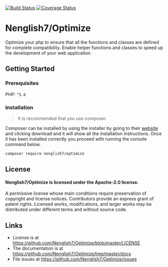 [![Build Status](https://travis-ci.org/Nenglish7/Optimize.svg?branch=master)](https://travis-ci.org/Nenglish7/Optimize) [![Coverage Status](https://coveralls.io/repos/github/Nenglish7/Optimize/badge.svg?branch=master)](https://coveralls.io/github/Nenglish7/Optimize?branch=master)

# Nenglish7/Optimize 
Optimize your php to ensure that all the functions and classes are defined for complete compatibility. Enable helper functions and classes to speed up the development of your web application.

## Getting Started
### Prerequisites
PHP: `^5.6`

### Installation
> It is recommended that you use composer.

Composer can be installed by using the installer by going to their [website](https://getcomposer.org/) and clicking download and it will show all the installation instructions. Once it has been installed correctly you proceed with running the console command below.

```sh
composer require nenglish7/optimize
```

## License
#### Nenglish7/Optimize is licensed under the Apache-2.0 license.

A permissive license whose main conditions require preservation of copyright and license notices. Contributors provide an express grant of patent rights. Licensed works, modifications, and larger works may be distributed under different terms and without source code.

## Links
- License is at https://github.com/Nenglish7/Optimize/blob/master/LICENSE
- The documentation is at https://github.com/Nenglish7/Optimize/tree/master/docs
- File issues at https://github.com/Nenglish7/Optimize/issues
